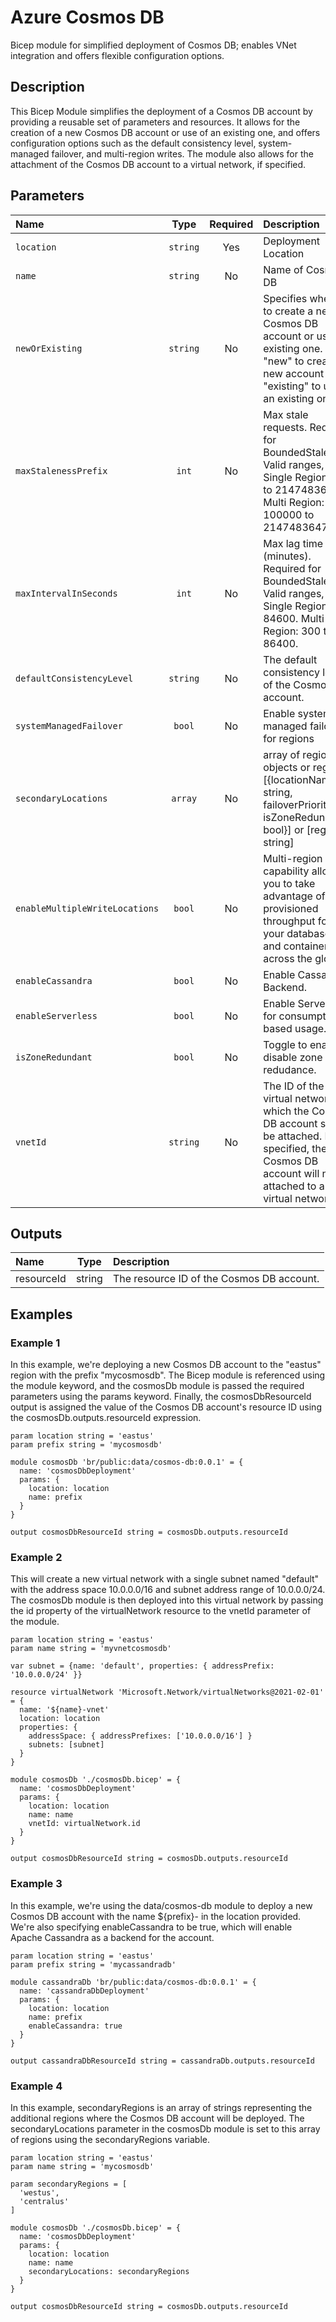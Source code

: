 # Azure Cosmos DB

Bicep module for simplified deployment of Cosmos DB; enables VNet integration and offers flexible configuration options.

## Description

This Bicep Module simplifies the deployment of a Cosmos DB account by providing a reusable set of parameters and resources.
It allows for the creation of a new Cosmos DB account or use of an existing one, and offers configuration options such as the default consistency level, system-managed failover, and multi-region writes.
The module also allows for the attachment of the Cosmos DB account to a virtual network, if specified.

## Parameters

| Name                           | Type     | Required | Description                                                                                                                                                         |
| :----------------------------- | :------: | :------: | :------------------------------------------------------------------------------------------------------------------------------------------------------------------ |
| `location`                     | `string` | Yes      | Deployment Location                                                                                                                                                 |
| `name`                         | `string` | No       | Name of Cosmos DB                                                                                                                                                   |
| `newOrExisting`                | `string` | No       | Specifies whether to create a new Cosmos DB account or use an existing one. Use "new" to create a new account or "existing" to use an existing one.                 |
| `maxStalenessPrefix`           | `int`    | No       | Max stale requests. Required for BoundedStaleness. Valid ranges, Single Region: 10 to 2147483647. Multi Region: 100000 to 2147483647.                               |
| `maxIntervalInSeconds`         | `int`    | No       | Max lag time (minutes). Required for BoundedStaleness. Valid ranges, Single Region: 5 to 84600. Multi Region: 300 to 86400.                                         |
| `defaultConsistencyLevel`      | `string` | No       | The default consistency level of the Cosmos DB account.                                                                                                             |
| `systemManagedFailover`        | `bool`   | No       | Enable system managed failover for regions                                                                                                                          |
| `secondaryLocations`           | `array`  | No       | array of region objects or regions: [{locationName: string, failoverPriority: int, isZoneRedundant: bool}] or [region: string]                                      |
| `enableMultipleWriteLocations` | `bool`   | No       | Multi-region writes capability allows you to take advantage of the provisioned throughput for your databases and containers across the globe.                       |
| `enableCassandra`              | `bool`   | No       | Enable Cassandra Backend.                                                                                                                                           |
| `enableServerless`             | `bool`   | No       | Enable Serverless for consumption-based usage.                                                                                                                      |
| `isZoneRedundant`              | `bool`   | No       | Toggle to enable or disable zone redudance.                                                                                                                         |
| `vnetId`                       | `string` | No       | The ID of the virtual network to which the Cosmos DB account should be attached. If not specified, the Cosmos DB account will not be attached to a virtual network. |

## Outputs

| Name       | Type   | Description                               |
| :--------- | :----: | :---------------------------------------- |
| resourceId | string | The resource ID of the Cosmos DB account. |

## Examples

### Example 1

In this example, we're deploying a new Cosmos DB account to the "eastus" region with the prefix "mycosmosdb". The Bicep module is referenced using the module keyword, and the cosmosDb module is passed the required parameters using the params keyword. Finally, the cosmosDbResourceId output is assigned the value of the Cosmos DB account's resource ID using the cosmosDb.outputs.resourceId expression.

```bicep
param location string = 'eastus'
param prefix string = 'mycosmosdb'

module cosmosDb 'br/public:data/cosmos-db:0.0.1' = {
  name: 'cosmosDbDeployment'
  params: {
    location: location
    name: prefix
  }
}

output cosmosDbResourceId string = cosmosDb.outputs.resourceId
```

### Example 2

This will create a new virtual network with a single subnet named "default" with the address space 10.0.0.0/16 and subnet address range of 10.0.0.0/24.
The cosmosDb module is then deployed into this virtual network by passing the id property of the virtualNetwork resource to the vnetId parameter of the module.

```bicep
param location string = 'eastus'
param name string = 'myvnetcosmosdb'

var subnet = {name: 'default', properties: { addressPrefix: '10.0.0.0/24' }}

resource virtualNetwork 'Microsoft.Network/virtualNetworks@2021-02-01' = {
  name: '${name}-vnet'
  location: location
  properties: {
    addressSpace: { addressPrefixes: ['10.0.0.0/16'] }
    subnets: [subnet]
  }
}

module cosmosDb './cosmosDb.bicep' = {
  name: 'cosmosDbDeployment'
  params: {
    location: location
    name: name
    vnetId: virtualNetwork.id
  }
}

output cosmosDbResourceId string = cosmosDb.outputs.resourceId
```

### Example 3

In this example, we're using the data/cosmos-db module to deploy a new Cosmos DB account with the name ${prefix}-<unique string> in the location provided. We're also specifying enableCassandra to be true, which will enable Apache Cassandra as a backend for the account.

```bicep
param location string = 'eastus'
param prefix string = 'mycassandradb'

module cassandraDb 'br/public:data/cosmos-db:0.0.1' = {
  name: 'cassandraDbDeployment'
  params: {
    location: location
    name: prefix
    enableCassandra: true
  }
}

output cassandraDbResourceId string = cassandraDb.outputs.resourceId
```

### Example 4

In this example, secondaryRegions is an array of strings representing the additional regions where the Cosmos DB account will be deployed.
The secondaryLocations parameter in the cosmosDb module is set to this array of regions using the secondaryRegions variable.

```bicep
param location string = 'eastus'
param name string = 'mycosmosdb'

param secondaryRegions = [
  'westus',
  'centralus'
]

module cosmosDb './cosmosDb.bicep' = {
  name: 'cosmosDbDeployment'
  params: {
    location: location
    name: name
    secondaryLocations: secondaryRegions
  }
}

output cosmosDbResourceId string = cosmosDb.outputs.resourceId
```